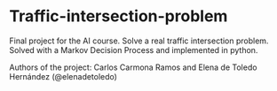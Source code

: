 # Traffic-intersection-problem
Final project for the AI course. Solve a real traffic intersection problem. 
Solved with a Markov Decision Process and implemented in python.

Authors of the project: Carlos Carmona Ramos and Elena de Toledo Hernández (@elenadetoledo)
